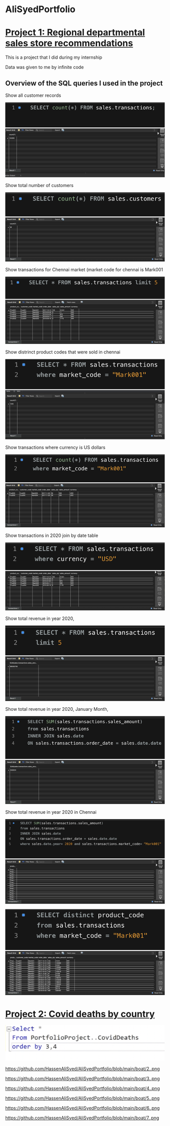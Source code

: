  # AliSyedPortfolio

# [Project 1: Regional departmental sales store recommendations](https://github.com/HassenAliSyed/AliSyedPortfolio)

This is a project that I did during my internship

Data was given to me by infinite code

## Overview of the SQL queries I used in the project

Show all customer records

![](/boat/1.png) 
![](/boat/Screenshot%202022-12-30%20at%2000.46.10.png)

Show total number of customers

![](/boat/2.png)
![](/boat/Screenshot%202022-12-30%20at%2000.46.32.png)

Show transactions for Chennai market (market code for chennai is Mark001

![](/boat/3.png)
![](/boat/Screenshot%202022-12-30%20at%2000.46.45.png)

Show distrinct product codes that were sold in chennai

![](/boat/4.png)
![](/boat/Screenshot%202022-12-30%20at%2000.47.02.png)

Show transactions where currency is US dollars

![](/boat/5.png)
![](/boat/Screenshot%202022-12-30%20at%2000.47.10.png)

Show transactions in 2020 join by date table

![](/boat/6.png)
![](/boat/Screenshot%202022-12-30%20at%2000.47.18.png)

Show total revenue in year 2020,

![](/boat/7.png)
![](/boat/Screenshot%202022-12-30%20at%2000.47.25.png)

Show total revenue in year 2020, January Month,

![](/boat/8.png)
![](/boat/Screenshot%202022-12-30%20at%2000.47.31.png)

Show total revenue in year 2020 in Chennai

![](/boat/9.png)
![](/boat/Screenshot%202022-12-30%20at%2000.47.41.png)

![](/boat/10.png)
![](/boat/Screenshot%202022-12-30%20at%2001.43.47.png)


# [Project 2: Covid deaths by country](https://github.com/HassenAliSyed/AliSyedPortfolio)

![](/boat/1..png)

https://github.com/HassenAliSyed/AliSyedPortfolio/blob/main/boat/2..png

https://github.com/HassenAliSyed/AliSyedPortfolio/blob/main/boat/3..png

https://github.com/HassenAliSyed/AliSyedPortfolio/blob/main/boat/4..png

https://github.com/HassenAliSyed/AliSyedPortfolio/blob/main/boat/5..png

https://github.com/HassenAliSyed/AliSyedPortfolio/blob/main/boat/6..png

https://github.com/HassenAliSyed/AliSyedPortfolio/blob/main/boat/7..png
